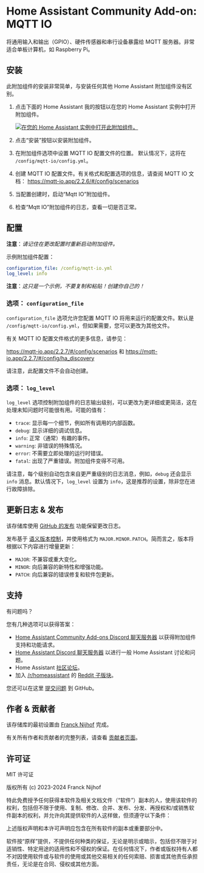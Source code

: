 # Home Assistant Community Add-on: MQTT IO

将通用输入和输出（GPIO）、硬件传感器和串行设备暴露给 MQTT 服务器。非常适合单板计算机，如 Raspberry Pi。

## 安装

此附加组件的安装非常简单，与安装任何其他 Home Assistant 附加组件没有区别。

1. 点击下面的 Home Assistant 我的按钮以在您的 Home Assistant 实例中打开附加组件。

   [![在您的 Home Assistant 实例中打开此附加组件。][addon-badge]][addon]

1. 点击“安装”按钮以安装附加组件。
1. 在附加组件选项中设置 MQTT IO 配置文件的位置。
   默认情况下，这将在 `/config/mqtt-io/config.yml`。
1. 创建 MQTT IO 配置文件。有关格式和配置选项的信息，请查阅 MQTT IO 文档：
   <https://mqtt-io.app/2.2.6/#/config/scenarios>
1. 当配置创建时，启动“Mqtt IO”附加组件。
1. 检查“Mqtt IO”附加组件的日志，查看一切是否正常。

## 配置

**注意**：_请记住在更改配置时重新启动附加组件。_

示例附加组件配置：

```yaml
configuration_file: /config/mqtt-io.yml
log_level: info
```

**注意**：_这只是一个示例，不要复制和粘贴！创建你自己的！_

### 选项： `configuration_file`

`configuration_file` 选项允许您配置 MQTT IO 将用来运行的配置文件。默认是 `/config/mqtt-io/config.yml`，但如果需要，您可以更改为其他文件。

有关 MQTT IO 配置文件格式的更多信息，请参见：

<https://mqtt-io.app/2.2.7/#/config/scenarios> 和 <https://mqtt-io.app/2.2.7/#/config/ha_discovery>

请注意，此配置文件不会自动创建。

### 选项： `log_level`

`log_level` 选项控制附加组件的日志输出级别，可以更改为更详细或更简洁，这在处理未知问题时可能很有用。可能的值有：

- `trace`: 显示每一个细节，例如所有调用的内部函数。
- `debug`: 显示详细的调试信息。
- `info`: 正常（通常）有趣的事件。
- `warning`: 非错误的特殊情况。
- `error`: 不需要立即处理的运行时错误。
- `fatal`: 出现了严重错误。附加组件变得不可用。

请注意，每个级别自动包含来自更严重级别的日志消息，例如，`debug` 还会显示 `info` 消息。默认情况下，`log_level` 设置为 `info`，这是推荐的设置，除非您在进行故障排除。

## 更新日志 & 发布

该存储库使用 [GitHub 的发布][releases] 功能保留更改日志。

发布基于 [语义版本控制][semver]，并使用格式为 `MAJOR.MINOR.PATCH`。简而言之，版本将根据以下内容进行增量更新：

- `MAJOR`: 不兼容或重大变化。
- `MINOR`: 向后兼容的新特性和增强功能。
- `PATCH`: 向后兼容的错误修复和软件包更新。

## 支持

有问题吗？

您有几种选项可以获得答案：

- [Home Assistant Community Add-ons Discord 聊天服务器][discord] 以获得附加组件支持和功能请求。
- [Home Assistant Discord 聊天服务器][discord-ha] 以进行一般 Home Assistant 讨论和问题。
- Home Assistant [社区论坛][forum]。
- 加入 [/r/homeassistant][reddit] 的 [Reddit 子版块][reddit]。

您还可以在这里 [提交问题][issue] 到 GitHub。

## 作者 & 贡献者

该存储库的最初设置由 [Franck Nijhof][frenck] 完成。

有关所有作者和贡献者的完整列表，请查看 [贡献者页面][contributors]。

## 许可证

MIT 许可证

版权所有 (c) 2023-2024 Franck Nijhof

特此免费授予任何获得本软件及相关文档文件（“软件”）副本的人，使用该软件的权利，包括但不限于使用、复制、修改、合并、发布、分发、再授权和/或销售软件副本的权利，并允许向其提供软件的人这样做，但须遵守以下条件：

上述版权声明和本许可声明应包含在所有软件的副本或重要部分中。

软件按“原样”提供，不提供任何种类的保证，无论是明示或暗示，包括但不限于对适销性、特定用途的适用性和不侵权的保证。在任何情况下，作者或版权持有人都不对因使用软件或与软件的使用或其他交易相关的任何索赔、损害或其他责任承担责任，无论是在合同、侵权或其他方面。

[addon-badge]: https://my.home-assistant.io/badges/supervisor_addon.svg
[addon]: https://my.home-assistant.io/redirect/supervisor_addon/?addon=a0d7b954_mqtt_io&repository_url=https%3A%2F%2Fgithub.com%2Fhassio-addons%2Frepository
[alpine-packages]: https://pkgs.alpinelinux.org/packages
[contributors]: https://github.com/hassio-addons/addon-mqtt-io/graphs/contributors
[discord-ha]: https://discord.gg/c5DvZ4e
[discord]: https://discord.me/hassioaddons
[forum]: https://community.home-assistant.io/?u=frenck
[frenck]: https://github.com/frenck
[issue]: https://github.com/hassio-addons/addon-mqtt-io/issues
[reddit]: https://reddit.com/r/homeassistant
[releases]: https://github.com/hassio-addons/addon-mqtt-io/releases
[semver]: https://semver.org/spec/v2.0.0.html